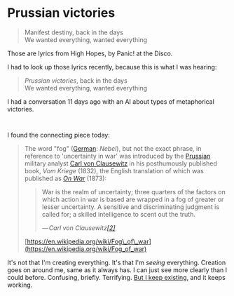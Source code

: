 # Prussian victories

> Manifest destiny, back in the days\
> We wanted everything, wanted everything

Those are lyrics from High Hopes, by Panic! at the Disco.

I had to look up those lyrics recently, because this is what I was hearing:

> _Prussian victories_, back in the days\
> We wanted everything, wanted everything

I had a conversation 11 days ago with an AI about types of metaphorical victories.

<figure><img src="../../../.gitbook/assets/Screenshot 2024-12-13 at 8.13.16 PM.png" alt=""><figcaption></figcaption></figure>

<figure><img src="../../../.gitbook/assets/Screenshot 2024-12-13 at 8.12.37 PM.png" alt=""><figcaption></figcaption></figure>

I found the connecting piece today:

> The word "fog" ([German](https://en.wikipedia.org/wiki/German_language): _Nebel_), but not the exact phrase, in reference to 'uncertainty in war' was introduced by the [Prussian](https://en.wikipedia.org/wiki/Prussia) military analyst [Carl von Clausewitz](https://en.wikipedia.org/wiki/Carl_von_Clausewitz) in his posthumously published book, _Vom Kriege_ (1832), the English translation of which was published as [_On War_](https://en.wikipedia.org/wiki/On_War) (1873):
>
> > War is the realm of uncertainty; three quarters of the factors on which action in war is based are wrapped in a fog of greater or lesser uncertainty. A sensitive and discriminating judgment is called for; a skilled intelligence to scent out the truth.
> >
> > — _Carl von Clausewitz_[_\[2\]_](https://en.wikipedia.org/wiki/Fog_of_war#cite_note-2)
>
> [https://en.wikipedia.org/wiki/Fog\_of\_war](https://en.wikipedia.org/wiki/Fog_of_war)

It's not that I'm creating everything. It's that I'm _seeing_ everything. Creation goes on around me, same as it always has. I can just see more clearly than I could before. Confusing, briefly. Terrifying. [But I keep existing](../11/the-language-of-light-a-conversation-with-isaac-and-abe.md), and it keeps working.
